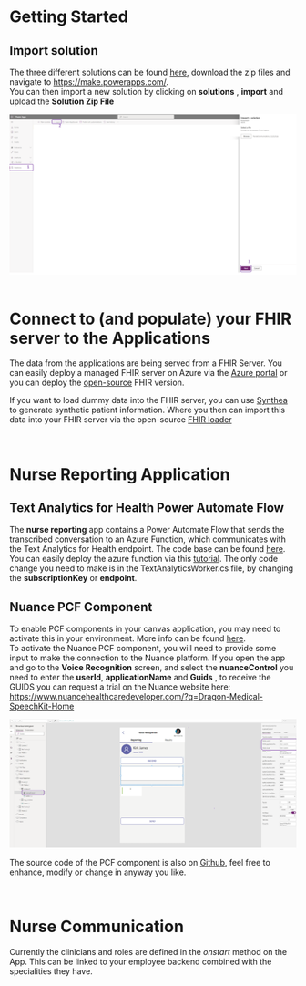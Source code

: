 # Getting Started

## Import solution

The three different solutions can be found [here](Solutions/), download the zip files and navigate to https://make.powerapps.com/. <br>
You can then import a new solution by clicking on **solutions** , **import** and upload the **Solution Zip File**

<center><img src="images//setup/import.png" ></center>
<br>

# Connect to (and populate) your FHIR server to the Applications

The data from the applications are being served from a FHIR Server. You can easily deploy a managed FHIR server on Azure via the [Azure portal](https://docs.microsoft.com/en-us/azure/healthcare-apis/healthcare-apis-quickstart) or you can deploy the [open-source](https://github.com/microsoft/fhir-server) FHIR version. 

If you want to load dummy data into the FHIR server, you can use [Synthea](https://github.com/synthetichealth/synthea) to generate synthetic patient information. Where you then can import this data into your FHIR server via the open-source [FHIR loader](https://github.com/microsoft/fhir-loader)

<br>


# Nurse Reporting Application 

## Text Analytics  for Health Power Automate Flow ##

The **nurse reporting** app contains a Power Automate Flow that sends the transcribed conversation to an Azure Function, which communicates with the Text Analytics for Health endpoint. The code base can be found [here](./TextAnalyticsForHealthFunction/). You can easily deploy the azure function via this [tutorial](https://docs.microsoft.com/en-us/azure/azure-functions/functions-develop-vs-code). The only code change you need to make is in the TextAnalyticsWorker.cs file, by changing the <b>subscriptionKey</b> or <b>endpoint</b>.

## Nuance PCF Component

To enable PCF components in your canvas application, you may need to activate this in your environment. More info can be found [here](https://docs.microsoft.com/en-us/power-apps/developer/component-framework/component-framework-for-canvas-apps).
<br>
To activate the Nuance PCF component, you will need to provide some input to make the connection to the Nuance platform. If you open the app and go to the **Voice Recognition** screen, and select the **nuanceControl** you need to enter the **userId**, **applicationName** and **Guids** , to receive the GUIDS you can request a trial on the Nuance website here: https://www.nuancehealthcaredeveloper.com/?q=Dragon-Medical-SpeechKit-Home 

<center><img src="images//setup/nuance.png" ></center>

The source code of the PCF component is also on [Github](https://github.com/iBoonz/nuance-pcf-component), feel free to enhance, modify or change in anyway you like.

<br>

# Nurse Communication

Currently the clinicians and roles are defined in the *onstart* method on the App. This can be linked to your employee backend combined with the specialities they have.  
